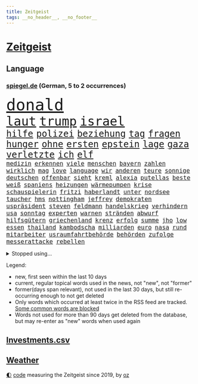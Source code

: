 ```yaml
---
title: Zeitgeist
tags: __no_header__, __no_footer__
---
```


# [Zeitgeist](https://oliz.io/zeitgeist/)

## Language

<h3><a href="https://www.spiegel.de" target="_blank">spiegel.de</a> (German, 5 to 2 occurrences)</h3>
<p style="font-family:monospace">
<span style="font-size:32pt"><a href="news_links.html#donald" class="current">donald</a></span>
<br>
<span style="font-size:25pt"><a href="news_links.html#laut" class="current">laut</a></span>
<span style="font-size:25pt"><a href="news_links.html#trump" class="current">trump</a></span>
<span style="font-size:25pt"><a href="news_links.html#israel" class="current">israel</a></span>
<br>
<span style="font-size:18pt"><a href="news_links.html#hilfe" class="current">hilfe</a></span>
<span style="font-size:18pt"><a href="news_links.html#polizei" class="current">polizei</a></span>
<span style="font-size:18pt"><a href="news_links.html#beziehung" class="current">beziehung</a></span>
<span style="font-size:18pt"><a href="news_links.html#tag" class="current">tag</a></span>
<span style="font-size:18pt"><a href="news_links.html#fragen" class="current">fragen</a></span>
<span style="font-size:18pt"><a href="news_links.html#hunger" class="current">hunger</a></span>
<span style="font-size:18pt"><a href="news_links.html#ohne" class="current">ohne</a></span>
<span style="font-size:18pt"><a href="news_links.html#ersten" class="current">ersten</a></span>
<span style="font-size:18pt"><a href="news_links.html#epstein" class="current">epstein</a></span>
<span style="font-size:18pt"><a href="news_links.html#lage" class="current">lage</a></span>
<span style="font-size:18pt"><a href="news_links.html#gaza" class="current">gaza</a></span>
<span style="font-size:18pt"><a href="news_links.html#verletzte" class="current">verletzte</a></span>
<span style="font-size:18pt"><a href="news_links.html#ich" class="current">ich</a></span>
<span style="font-size:18pt"><a href="news_links.html#elf" class="current">elf</a></span>
<br>
<span style="font-size:12pt"><a href="news_links.html#medizin" class="current">medizin</a></span>
<span style="font-size:12pt"><a href="news_links.html#erkennen" class="current">erkennen</a></span>
<span style="font-size:12pt"><a href="news_links.html#viele" class="current">viele</a></span>
<span style="font-size:12pt"><a href="news_links.html#menschen" class="current">menschen</a></span>
<span style="font-size:12pt"><a href="news_links.html#bayern" class="current">bayern</a></span>
<span style="font-size:12pt"><a href="news_links.html#zahlen" class="current">zahlen</a></span>
<span style="font-size:12pt"><a href="news_links.html#wirklich" class="current">wirklich</a></span>
<span style="font-size:12pt"><a href="news_links.html#mag" class="current">mag</a></span>
<span style="font-size:12pt"><a href="news_links.html#love" class="new">love</a></span>
<span style="font-size:12pt"><a href="news_links.html#language" class="new">language</a></span>
<span style="font-size:12pt"><a href="news_links.html#wir" class="current">wir</a></span>
<span style="font-size:12pt"><a href="news_links.html#anderen" class="current">anderen</a></span>
<span style="font-size:12pt"><a href="news_links.html#teure" class="current">teure</a></span>
<span style="font-size:12pt"><a href="news_links.html#sonnige" class="new">sonnige</a></span>
<span style="font-size:12pt"><a href="news_links.html#deutschen" class="current">deutschen</a></span>
<span style="font-size:12pt"><a href="news_links.html#offenbar" class="current">offenbar</a></span>
<span style="font-size:12pt"><a href="news_links.html#sieht" class="current">sieht</a></span>
<span style="font-size:12pt"><a href="news_links.html#kreml" class="current">kreml</a></span>
<span style="font-size:12pt"><a href="news_links.html#alexia" class="new">alexia</a></span>
<span style="font-size:12pt"><a href="news_links.html#putellas" class="new">putellas</a></span>
<span style="font-size:12pt"><a href="news_links.html#beste" class="current">beste</a></span>
<span style="font-size:12pt"><a href="news_links.html#weiß" class="current">weiß</a></span>
<span style="font-size:12pt"><a href="news_links.html#spaniens" class="current">spaniens</a></span>
<span style="font-size:12pt"><a href="news_links.html#heizungen" class="new">heizungen</a></span>
<span style="font-size:12pt"><a href="news_links.html#wärmepumpen" class="new">wärmepumpen</a></span>
<span style="font-size:12pt"><a href="news_links.html#krise" class="current">krise</a></span>
<span style="font-size:12pt"><a href="news_links.html#schauspielerin" class="current">schauspielerin</a></span>
<span style="font-size:12pt"><a href="news_links.html#fritzi" class="current">fritzi</a></span>
<span style="font-size:12pt"><a href="news_links.html#haberlandt" class="new">haberlandt</a></span>
<span style="font-size:12pt"><a href="news_links.html#unter" class="current">unter</a></span>
<span style="font-size:12pt"><a href="news_links.html#nordsee" class="current">nordsee</a></span>
<span style="font-size:12pt"><a href="news_links.html#taucher" class="current">taucher</a></span>
<span style="font-size:12pt"><a href="news_links.html#hms" class="new">hms</a></span>
<span style="font-size:12pt"><a href="news_links.html#nottingham" class="current">nottingham</a></span>
<span style="font-size:12pt"><a href="news_links.html#jeffrey" class="current">jeffrey</a></span>
<span style="font-size:12pt"><a href="news_links.html#demokraten" class="current">demokraten</a></span>
<span style="font-size:12pt"><a href="news_links.html#uspräsident" class="current">uspräsident</a></span>
<span style="font-size:12pt"><a href="news_links.html#steven" class="current">steven</a></span>
<span style="font-size:12pt"><a href="news_links.html#feldmann" class="new">feldmann</a></span>
<span style="font-size:12pt"><a href="news_links.html#handelskrieg" class="current">handelskrieg</a></span>
<span style="font-size:12pt"><a href="news_links.html#verhindern" class="current">verhindern</a></span>
<span style="font-size:12pt"><a href="news_links.html#usa" class="current">usa</a></span>
<span style="font-size:12pt"><a href="news_links.html#sonntag" class="current">sonntag</a></span>
<span style="font-size:12pt"><a href="news_links.html#experten" class="current">experten</a></span>
<span style="font-size:12pt"><a href="news_links.html#warnen" class="current">warnen</a></span>
<span style="font-size:12pt"><a href="news_links.html#stränden" class="current">stränden</a></span>
<span style="font-size:12pt"><a href="news_links.html#abwurf" class="new">abwurf</a></span>
<span style="font-size:12pt"><a href="news_links.html#hilfsgütern" class="current">hilfsgütern</a></span>
<span style="font-size:12pt"><a href="news_links.html#griechenland" class="current">griechenland</a></span>
<span style="font-size:12pt"><a href="news_links.html#krenz" class="new">krenz</a></span>
<span style="font-size:12pt"><a href="news_links.html#erfolg" class="current">erfolg</a></span>
<span style="font-size:12pt"><a href="news_links.html#summe" class="current">summe</a></span>
<span style="font-size:12pt"><a href="news_links.html#jho" class="new">jho</a></span>
<span style="font-size:12pt"><a href="news_links.html#low" class="new">low</a></span>
<span style="font-size:12pt"><a href="news_links.html#essen" class="current">essen</a></span>
<span style="font-size:12pt"><a href="news_links.html#thailand" class="current">thailand</a></span>
<span style="font-size:12pt"><a href="news_links.html#kambodscha" class="current">kambodscha</a></span>
<span style="font-size:12pt"><a href="news_links.html#milliarden" class="current">milliarden</a></span>
<span style="font-size:12pt"><a href="news_links.html#euro" class="current">euro</a></span>
<span style="font-size:12pt"><a href="news_links.html#nasa" class="current">nasa</a></span>
<span style="font-size:12pt"><a href="news_links.html#rund" class="current">rund</a></span>
<span style="font-size:12pt"><a href="news_links.html#mitarbeiter" class="current">mitarbeiter</a></span>
<span style="font-size:12pt"><a href="news_links.html#usraumfahrtbehörde" class="new">usraumfahrtbehörde</a></span>
<span style="font-size:12pt"><a href="news_links.html#behörden" class="current">behörden</a></span>
<span style="font-size:12pt"><a href="news_links.html#zufolge" class="current">zufolge</a></span>
<span style="font-size:12pt"><a href="news_links.html#messerattacke" class="current">messerattacke</a></span>
<span style="font-size:12pt"><a href="news_links.html#rebellen" class="current">rebellen</a></span>
</p>
<details>
<summary>Stopped using...</summary>
<p class="former" style="font-size:12pt">
cristiano(1740) ronaldo(1740) kurzfristig(1738) treffer(1738) diskutieren(1737) energien(1737) entwicklungen(1737) mordes(1737) welchem(1737) befindet(1736) korruption(1736) programm(1736) schnellcheck(1736) weltweiten(1736) 2022(1735) autorin(1735) belarus(1735) kassiert(1735) queen(1735) beschimpft(1734) besonderen(1734) fleisch(1734) landkreis(1734) sv(1734) unmut(1734) warnung(1734) million(1733) staatschef(1733) verletzungen(1733) verpassen(1733) berühmt(1732) bewohner(1732) nahm(1732) vereinigten(1732) 29(1731) aufklärung(1731) engagement(1731) gefährlichen(1731) kommunen(1731) meldete(1731) pandemie(1731) ton(1731) entscheidend(1730) entschuldigt(1730) kriminelle(1730) kriminellen(1730) statement(1730) 2016(1729) chefin(1729) geriet(1729) gestoßen(1729) heftig(1729) klubs(1729) planeten(1729) sicherheitsbehörden(1729) wirtschaftsminister(1729) übt(1729) ausbau(1728) beruf(1728) debüt(1728) illegalen(1728) innenministerium(1728) schalke(1728) babys(1727) bundesweit(1727) finanziell(1727) mengen(1727) studierenden(1727) umwelt(1727) venezuela(1727) 04(1726) börse(1726) oliver(1726) oppositionelle(1726) remis(1726) all(1725) entsetzt(1725) erneuten(1725) reagierte(1725) gelang(1724) siegen(1724) toter(1724) voraus(1724) beiträge(1723) verbindet(1723) belgien(1722) entsetzen(1722) fachleute(1721) gebe(1721) e(1720) ehe(1720) deals(1719) brutal(1717) berater(1716) kürzlich(1716) lkw(1716) spitzenreiter(1713) sichert(1712) aufhalten(1711) änderungen(1711) aussehen(1710) fortsetzung(1709) gewinn(1709) konkrete(1709) eigenes(1708) pkw(1707) wusste(1707) whatsapp(1706) äußerte(1705) auseinandersetzung(1703) beitrag(1703) retter(1703) solchen(1702) app(1698) provoziert(1697) zdf(1685) westliche(1620) anführer(1479) ausnahme(1474) schrumpft(1469) verbunden(1453) gesund(1434) nachspielzeit(1418) börsen(1410) stehlen(1408) irritiert(1397) worum(1380) demo(1377) eingeführt(1365) halbes(1356) sank(1305) positiven(1243) rezession(1204) flüchten(1202) günstiger(1192) ausstieg(1187) indem(1183) locken(1179) politisches(1150) kandidat(1132) tierschützer(1130) osnabrück(1118) prompt(1115) geste(1107) genauer(1106) fassungslos(1095) legal(1090) äußerst(1077) bürgergeld(1068) nation(1066) studentin(1065) meloni(1063) angeblicher(1041) entstehen(1041) gerechtfertigt(1040) ereignet(1032) mama(998) auszeichnung(993) kohl(991) mitarbeitern(983) billigt(973) gesprengt(970) lauter(950) perfekten(932) ähnliche(930) gegründet(921) zufällig(910) aussieht(909) bad(907) marode(901) verdächtigt(896) bürokratie(893) vorstandschef(893) dennis(876) zuckerberg(876) fließen(853) gewalttaten(820) fühlte(807) höchststand(789) kurzer(757) obersten(745) warnungen(733) schmidt(731) politikerinnen(720) froh(709) albtraum(705) ausnahmezustand(693) pauli(693) sprachen(693) mary(692) schach(690) campus(679) gewinner(675) bayer(673) harald(673) väter(671) dreht(663) management(647) gerechnet(637) wütend(633) versuche(630) terrororganisation(625) mangelt(611) künftige(607) geiselnahme(602) wegfallen(599) bombardiert(596) manch(594) golden(589) sowohl(577) kriegsschiffe(571) beleidigungen(570) historischer(570) stoffe(570) befand(568) heimischen(567) zeitalter(567) amerikas(566) giftige(565) finanziellen(562) machtwechsel(557) operation(553) ordentlich(550) dahintersteckt(543) wofür(541) audi(538) verbündete(530) abgewiesen(520) gesichtet(512) bunte(511) mauer(511) meisterschaft(511) häusern(509) nationalsozialismus(509) magnus(496) sabotage(495) jenseits(491) märkte(489) agenda(488) fotografiert(485) hochstapler(485) f(481) fing(480) schnellste(473) boss(470) geschoben(469) anwesen(466) gipfel(460) prägt(451) türen(451) unzulässig(451) kirchen(449) oberster(444) verspielt(444) breitet(443) figuren(442) chinese(440) wittert(439) handwerk(438) bruch(437) autobranche(435) laufender(435) systematisch(435) telekom(433) beweist(432) films(428) liest(424) vermitteln(421) sportlerinnen(419) verlegen(419) enorme(417) geteilt(417) beschließen(414) beirut(411) kennedy(408) feinde(402) suchten(400) nachrichtenagentur(399) rekordsumme(399) papa(397) alassad(396) anfangs(390) funk(388) kreative(387) litt(386) axel(385) smith(385) zeitplan(384) bewahrt(377) gelebt(376) erlebnis(374) zeichnen(371) schult(369) baseball(365) verfügbar(364) zerstörten(364) rico(362) legende(361) entgehen(359) jährlich(358) anruf(357) innenstadt(352) gehoben(349) erschießt(346) gesundheitliche(345) konkret(345) öffentlicher(339) zögern(337) geheimdienste(336) thesen(335) baschar(331) arnold(329) kriege(328) nina(327) autokraten(325) gefangenen(323) georgia(322) drohender(321) verbannt(321) abschuss(316) ausgetauscht(316) strafmaß(314) dietmar(310) beweis(309) verhinderte(309) amtes(308) bergung(308) gefördert(307) fahrlässiger(305) gebraucht(305) ausweitung(303) 94(302) dc(300) öltanker(300) explodiert(299) zuständig(298) handyverbot(296) prominenter(294) gesetzlichen(292) diplomatie(289) hofiert(289) februar(288) grundsätzlich(288) bka(286) psg(285) milizen(281) springer(280) söhne(279) prangert(276) werben(276) gewaltdelikten(275) vertraute(272) ungeklärt(270) apps(269) made(269) paderborn(269) passen(269) französischer(267) wohnhäuser(267) eindringlich(265) natogeneralsekretär(265) weltmeisterschaft(265) bedrohte(264) knochen(264) pete(264) bewerber(262) wille(262) bemängelt(260) regierungschefs(260) teslas(255) weltwirtschaft(255) zunehmende(255) gesetzesänderung(254) fatal(253) gerichtssaal(253) heutige(253) überschattet(253) künftiger(251) überzieht(249) nordkoreanische(248) joseph(247) bedrohungen(245) lakers(241) schulzeit(240) synthetische(238) zurückzukehren(237) verstanden(236) kommissarin(235) beschwerde(234) geldautomatensprenger(234) kürzen(234) liz(233) traditionell(233) puerto(232) sheinbaum(232) neuesten(227) geplündert(224) gestorbenen(224) angestellte(223) realistisch(223) report(221) anweisung(220) dringender(220) gesteckt(219) hegseth(219) oscars(217) zehntausenden(217) usgesundheitsminister(215) french(213) akuter(211) kommunizieren(210) komplizierter(209) mitgliedschaft(209) traurig(209) vergehen(207) spurensuche(206) äußeres(206) intakt(205) keith(205) kellogg(205) durcheinander(204) estland(204) brutaler(203) chaotische(200) interner(200) reinen(200) rückkehrer(200) antonio(199) erschlagen(199) weite(199) iphone(196) natochef(196) blockade(195) freiheitsstrafen(195) mache(195) sanierung(195) rückte(194) rekordzeit(193) absolut(191) griffen(191) 20jährigen(190) freigelassen(190) hilferuf(190) angeklagten(189) füllen(189) milliardenschwere(189) schattenflotte(189) starkes(189) winzige(189) emma(187) zähne(187) community(186) ostdeutschen(186) vorteil(185) bewaffneten(184) kapitulation(184) sportliche(184) bewegte(183) zeitenwende(183) panama(180) weltlage(180) wiedereinführung(180) diverse(179) durchsuchung(179) gerechtigkeit(179) re(179) rereportage(179) führerschein(178) lehrern(178) jene(177) meiden(177) linkenpolitikerin(176) bedingt(175) dominieren(175) messerangreifer(175) schneider(175) attackierten(173) spektakuläre(173) uran(173) tunesien(172) unverletzt(172) gläubige(171) verlässlich(171) grill(170) tauchen(170) heidelberg(169) wirtschaftsleistung(169) bombe(168) gesundheitsbehörde(166) gegnerin(165) spioniert(163) aufbau(162) vergessenheit(162) besseres(161) kleineren(160) parlamentarische(160) alonso(159) bunny(159) xabi(159) agentur(158) stattet(158) wappnet(157) pressefreiheit(156) brancheninsider(155) weltregionen(155) starship(153) fossile(152) zusammengeschlossen(152) rüdiger(151) 65(150) experimentiert(149) to(149) transatlantische(149) massenpanik(148) personelle(148) untersuchungsbericht(148) agiert(147) ausschließen(146) puma(146) chirurg(145) handynutzung(145) niedrigere(144) gespendet(143) marie(143) gemälde(142) solingen(142) aufwärts(141) beunruhigt(141) entwendet(141) out(141) ussondergesandte(141) karten(140) bebt(139) griechischen(139) sicherer(139) gecancelt(138) voice(137) staats(136) ausschluss(135) urteilt(135) autoritären(134) kanadischen(134) tiefsten(134) entsendung(133) vorkehrungen(133) begrenzen(132) bitter(132) fraktionsvorsitzende(131) töchter(131) ulrich(131) wuppertal(131) 38jährigen(130) klischees(130) mexikos(130) spiegeltalk(130) streamer(130) basketball(129) brown(128) dokumentarfilm(128) empowerment(128) fazit(128) momenten(127) patzt(127) rückzieher(127) buchung(126) absolvieren(125) ausrücken(125) gesundheitlicher(125) newsupdate(125) zitate(125) benutzt(124) fahrzeugen(124) mexikanischen(124) warfen(124) flüssigkeit(123) mindestlohns(123) co₂emissionen(122) erholt(122) expartnerin(122) influencern(122) schockierte(122) sondervermögen(122) 64(121) friedens(121) jünger(120) unschuld(119) 1400(118) atlético(118) detail(118) entschlossenheit(118) leaks(118) masern(118) sommermärchenprozess(118) kollidieren(117) charterflug(116) traten(116) entgegenkommen(115) gerichtet(115) getraut(115) ukrainern(115) vernichten(115) wunden(115) bayesian(114) einzelfall(114) günstigsten(114) geht’s(113) rasche(113) repräsentative(113) schwangere(113) kommentaren(112) bombardieren(111) brandanschläge(111) verarbeitet(111) bär(110) sicherheitsbedenken(110) denkmal(109) muslime(109) riskiert(109) schwächt(109) vorigen(109) kreuzberg(108) lockten(108) spdchefin(107) ölpreise(107) inspirieren(106) metro(106) vorzubeugen(106) unangenehm(105) bemerkungen(104) glamour(104) schlau(104) verschluss(104) zielt(104) dörfern(103) einreisen(103) harsch(103) kürzer(103) long(103) fadenkreuz(102) jansen(102) marcell(102) mumbai(102) theatermacher(102) woidke(102) erfand(101) oman(100) ai(99) bewaffnet(99) gefährlichsten(99) usfirmen(99) ablaufen(98) wirksamkeit(98) flüsse(96) vorgeschmack(96) anomalie(95) euaußenminister(95) geschieht(95) wassermangel(95) bernie(94) moschee(94) sanders(94) sensiblen(94) wirtschaftlicher(94) champion(93) gleichermaßen(93) ocasiocortez(93) usnotenbank(93) visum(93) angehenden(92) bauarbeiter(92) diamanten(92) dröge(92) irrtum(91) kriterien(91) schmäht(91) verfassungsfeindliche(91) angefacht(90) bonner(90) covid(90) diplomatin(90) leif(90) sander(90) schlichter(90) tennessee(90) trennungen(90) anklagebank(89) brennstoffe(89) einschränken(89) geheim(89) geschwister(89) hagel(89) migrant(89) vorlegen(89) benennen(88) digitaler(88) kampfhandlungen(88) stellplätze(88) aerospace(87) spiegelmitarbeiterin(87) terrorverdacht(87) ire(86) kriminalpolizei(86) reaktiviert(86) reinigen(86) aufschluss(85) aussagekraft(85) autoverkehr(85) befahrene(85) erhielten(85) fluggesellschaften(85) hauptfigur(85) luftschlägen(85) nehmendes(85) network(85) privatleben(85) verursachen(85) brannte(84) bösen(84) gun(84) halsband(84) psychologische(84) quadratkilometer(84) steuerhinterziehung(84) zurückzuziehen(84) chios(83) desideriuserasmusstiftung(83) erika(83) heinz(83) juliane(83) mittelalterlicher(83) nötigen(83) steinbach(83) wehrpflichtdebatte(83) actionfilm(82) beruhigen(82) cyrus(82) durchquert(82) funktionen(82) geschosse(82) miley(82) staatsfernsehen(82) zaun(82) kindheitserinnerungen(81) korruptionsskandal(81) lavaströme(81) leinwand(81) milo(81) ungeeigneten(81) usluftangriffe(81) zustande(81) bielefelder(80) carrie(80) frisches(80) ingamekäufe(80) kanäle(80) lobte(80) minnesota(80) beschmierte(79) feuerwehreinsatz(79) seltenheit(79) brannten(78) fossilen(78) kirchheim(78) mangelernährung(78) margot(78) neunjähriger(78) traurige(78) wirtschaftsvertreter(78) zusätzliches(78) assadregime(77) funktion(77) neulich(77) reptilien(77) roter(77) schwangerer(77) vorfeld(77) ernsten(76) fach(76) herrschte(76) meeresgrund(76) paläontologen(76) ingenieure(75) kamikazedrohnen(75) müllsäcken(75) sprengt(75) stalker(75) wochenbeginn(75) übernahmeangebot(75) friedländer(74) genf(74) schrecklich(74) schwerwiegende(74) usbasis(74) vorgenommen(74) ambitionierten(73) beifahrersitz(73) biologen(73) coman(73) eufinanzierung(73) finanzmärkten(73) funkgeräte(73) kinderlähmung(73) lennon(73) mdr(73) mächte(73) ono(73) teherans(73) temperamente(73) thilo(73) ungesundes(73) wachsendes(73) yoko(73) elizabeth(72) laurence(72) rutte(72) simple(72) stürmte(72) graben(71) reicher(71) ungleich(71) gesundheitsministerium(70) inhaftiert(70) pommes(70) teenagerin(70) ticketkauf(70) wahlheimat(70) 15jähriger(69) 25000(69) argentinischen(69) eintrittspreise(69) ezigaretten(69) information(69) israelischem(69) mehrfamilienhauses(69) schwimmbads(69) trumpprotest(69) archäologie(68) eilverfahren(68) gase(68) jusos(68) jüdinnen(68) pforzheim(68) schachstar(68) telegram(68) volksentscheid(68) explodierte(67) feiertage(67) nordosten(67) verpflichtung(67) zahnarztpraxis(67) anfragen(66) brisante(66) golfstaaten(66) menendez(66) traditionen(66) werfer(66) zombies(66) gebrauchtwagen(65) hackerangriff(65) losgegangen(65) magath(65) 94jährige(64) aufgeschoben(64) bildungsminister(64) biologische(64) ergeht(64) israelgazakonflikt(64) operationen(64) reglementiert(64) sevilla(64) spätere(64) 59(63) glocke(63) zivilen(63) zurückhaltung(63) beschränkt(62) bildhauer(62) farce(62) jobcenter(62) kanälen(62) motorisierten(62) postings(62) rechtsbruch(62) ungesundem(62) cyberkriminalität(61) fed(61) fotograf(61) missfallen(61) puzzle(61) schäfer(61) staatschefs(61) chatapp(60) emirate(60) landespolizei(60) mädchens(60) zulässt(60) kostenlose(59) kriegstüchtigkeit(59) lebzeiten(59) mahmoud(59) reiner(59) transrechte(59) zugänglich(59) 30jährigen(58) botox(58) bundesstaaten(58) diskriminierung(58) francisco(58) geldautomaten(58) sauberes(58) schulsystem(58) überfahren(58) höchstem(57) indiana(57) kaisers(57) schulhort(57) usflugzeugbauer(57) ärmeren(57) adria(56) asche(56) beschwichtigen(56) elektroantrieb(56) kröv(56) rüdigers(56) schulessen(56) unrealistische(56) behördenchefin(55) deep(55) götze(55) hofer(55) bundesbürger(54) holten(54) mittelständische(54) setzten(54) andrea(53) auschwitzüberlebende(53) beckenbauer(53) blitz(53) gefesselt(53) obenauf(53) schiefläuft(53) bestechlichkeit(52) bundesfinanzminister(52) cecilia(52) durchkreuzt(52) künstlers(52) superjacht(52) fertigt(51) fraktionen(51) heikle(51) run(51) transportiert(51) anlage(50) blamage(50) carey(50) mariah(50) regierungserklärung(50) statiker(50) usexperten(50) amazonas(49) harren(49) kampfflugzeuge(49) megaevent(49) mumie(49) polizeiruf(49) geheimdienstkontrollgremium(48) jeremy(48) militärschlag(48) nacken(48) renner(48) schülervertretung(48) verlockenden(48) abiturprüfungen(47) beobachtete(47) bestände(47) blei(47) bunten(47) gesicherte(47) ines(47) jugendschutz(47) schwerdtner(47) sexualisierte(47) verpassten(47) wenigsten(47) geschützte(46) gratuliert(46) typen(46) vierfachmord(46) dämonen(45) hinunter(45) konjunkturschwäche(45) ralf(45) saudiarabischen(45) schicksale(45) stegner(45) uboote(45) anrufen(44) klares(44) kumpel(44) indischer(43) mordkommission(43) schwaches(43) selbstzweifel(43) wiesbaden(43) zwischenzeitlich(43) anblick(42) historikerin(42) kugel(42) küchentricks(42) lehrerverband(42) nächtlichen(42) robotaxis(42) stabile(42) xatar(42) zwangsläufig(42) 430(41) erneuter(41) kniet(41) maßstäbe(41) moscheen(41) museen(41) natogipfel(41) populär(41) robotaxidienst(41) stellvertretender(41) anwesend(40) bundesbildungsministerin(40) bundeskriminalamt(40) cdugesundheitsministerin(40) finalserie(40) gravierenden(40) jen(40) rentenreform(40) verstopft(40) abgestürzte(39) dilemma(39) maskierte(39) mühsamer(39) parteifreundin(39) peta(39) anderson(38) eukommissarin(38) holocaustüberlebenden(38) kapitol(38) schnitzel(38) wahllos(38) übliche(38) angesehen(37) entspannung(37) finals(37) iranischer(37) madonna(37) religiöser(37) übertrumpfen(37) afdverbotsverfahren(36) ballett(36) cover(36) exportiert(36) geortet(36) kontra(36) pianist(36) prüfbericht(36) rain(36) schlagerstar(36) tasse(36) abwesenheit(35) eindeutig(35) internetzugang(35) musikproduzenten(35) pelé(35) terrors(35) aufregende(34) blockierten(34) erinnerungskultur(34) f1(34) foster(34) kitraining(34) kryptobörse(34) mentalen(34) musikvideo(34) optimistischer(34) steuerausfälle(34) zwecke(34) betreut(33) bundesweite(33) dreijähriger(33) fiennes(33) gipfeltreffen(33) intervention(33) kunde(33) millionär(33) prävention(33) renommiertesten(33) beatmet(32) gerald(32) grünenfraktionschefin(32) lebensphase(32) prostatakrebs(32) rennwagen(32) u2(32) antisemitismusbeauftragte(31) mittelstaedt(31) skulptur(31) alnassr(30) eingeschlagen(30) erwartbare(30) geldtransporter(30) grundrechte(30) optimismus(30) selbstverständlichkeit(30) vegetarisches(30) verbliebene(30) heilig(29) langfristige(29) pressen(29) staatsdiener(29) ussänger(29) covert(28) dorfes(28) egoistisch(28) g7gipfel(28) heimturnier(28) kneipen(28) opferzahlen(28) quereinstieg(28) registriert(28) stagnation(28) verbringt(28) wgzimmerpreise(28) wohnviertel(28) annkathrin(27) beklagte(27) dbbteam(27) einbürgerung(27) eindeutigen(27) gletscherabbruch(27) leeren(27) lötschental(27) oftmals(27) sabally(27) satou(27) sponsor(27) trumpfamilie(27) wangen(27) entsendet(26) ideologisch(26) interessent(26) marschflugkörpern(26) sterbehilfe(26) überschaubar(26) bundesrichterin(25) demokrat(25) ereignete(25) investitionsbooster(25) jordanischen(25) krankschreiben(25) leitung(25) mobiler(25) steuerentlastungen(25) tennisstars(25) verkündung(25) verursachte(25) esstisch(24) klimaaktivisten(24) koblenz(24) milchstraße(24) sprengten(24) wutausbruch(24) authentisch(23) behinderung(23) beleidigung(23) erfolgs(23) mittelstand(23) verzockt(23) vorzeitigen(23) 86(22) führer(22) heizte(22) impfen(22) impfung(22) korruptionsaffäre(22) nbafinals(22) pacers(22) russell(22) schwulen(22) stausee(22) ungehinderte(22) unterschieden(22) airways(21) fußballtransferticker(21) konsumiert(21) coco(20) gauff(20) hecke(20) innenverteidiger(20) mitgliedstaat(20) rauschmittel(20) schwarzenegger(20) anwendungen(19) einzelkinder(19) immobilie(19) kormbaki(19) kriegsverlauf(19) marina(19) teilchen(19) torjäger(19) bundesligaprofi(18) geliebtes(18) lehre(18) life(18) machtbasis(18) mittelfränkischen(18) pinsel(18) zivildienst(18) 41jähriger(17) abgefeuerten(17) absolviert(17) beruflich(17) pablo(17) unzulässige(17) anwohnern(16) deflation(16) extras(16) slapp(16) statistischen(16) verteilzentrums(16) 11000(15) compactmagazin(15) genehmigte(15) intensiver(15) mächtigen(15) petro(15) umweltfreundliche(15) abfälle(14) btssänger(14) compactverbot(14) drinks(14) experimentieren(14) länderchefs(14) meere(14) schrieben(14) spezialgebiet(14) vera(14) wealth(14) iranisraelkonflikt(13) junioren(13) superlativ(13) warnschuss(13) ölpreis(13) albumcover(12) ausstattung(12) carpenter(12) erzfeind(12) formel1film(12) grunde(12) ikkimel(12) sabrina(12) segelboot(12) verrohung(12) wovon(12) abzuhalten(11) alarmierte(11) atombombe(11) coronamaskenaffäre(11) daily(11) mindestalter(11) ray(11) sichtbaren(11) trinkt(11) urteilen(11) ächzen(11)
</p>
</details>
<p>Legend:
<ul>
<li><span class="new">new</span>, first seen within the last 10 days</li>
<li><span class="current">current</span>, regular topical words used in the news, not "new", not "former"</li>
<li><span class="former">former(days span relevant)</span>, not used in the last 30 days, but still re-occurring enough to not get deleted</li>
<li>Only words which occurred at least twice in the RSS feed are tracked. <a href="language/filters.py">Some common words are blocked</a></li>
<li>Words not used for more than 90 days get deleted from the database, but may re-enter as "new" words when used again</li>
</ul>
</p>

## [Investments](investments.html)[.csv](investments.csv)

## [Weather](weather.html)

<footer>
<a href="javascript:toggleTheme()" class="nav">🌓</a>
<a href="https://github.com/ooz/zeitgeist">code</a> measuring the Zeitgeist since 2019, by <a href="https://oliz.io">oz</a>
</footer>
